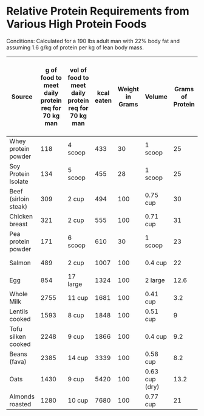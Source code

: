 # Relative Protein Requirements from Various High Protein Foods

Conditions: Calculated for a 190 lbs adult man with 22% body fat and assuming 1.6 g/kg of protein per kg of lean body mass.

**Source**           | **g of food to meet daily protein req for 70 kg man** | **vol of food to meet daily protein req for 70 kg man** | **kcal eaten** | **Weight in Grams** | **Volume**     | **Grams of Protein** | **kcal** | **g protein/kcal** | **g protein/100 g** | **DIAAS**     | **Limiting AA**      | **g of protein from food to meet daily protein req for 70 kg man** 
----------------------|-------------------------------------------------------|---------------------------------------------------------|----------------|---------------------|----------------|----------------------|----------|--------------------|---------------------|---------------|----------------------|--------------------------------------------------------------------
 Whey protein powder  | 118                                                   | 4 scoop                                                 | 433            | 30                  | 1 scoop        | 25                   | 110      | 0.227              | 0.833               | 109           | valine               | 99                                                                 
 Soy Protein Isolate  | 134                                                   | 5 scoop                                                 | 455            | 28                  | 1 scoop        | 25                   | 95       | 0.263              | 0.893               | 90            | methionine, cysteine | 120                                                                
 Beef (sirloin steak) | 309                                                   | 2 cup                                                   | 494            | 100                 | 0.75 cup       | 30                   | 160      | 0.188              | 0.300               | 116           | none                 | 93                                                                 
 Chicken breast       | 321                                                   | 2 cup                                                   | 555            | 100                 | 0.71 cup       | 31                   | 173      | 0.179              | 0.310               | 108           | tryptophan           | 100                                                                
 Pea protein powder   | 171                                                   | 6 scoop                                                 | 610            | 30                  | 1 scoop        | 23                   | 107      | 0.215              | 0.767               | 82            | methionine, cysteine | 131                                                                
 Salmon               | 489                                                   | 2 cup                                                   | 1007           | 100                 | 0.4 cup        | 22                   | 206      | 0.107              | 0.220               | 100 (tilapia) | none                 | 108                                                                
 Egg                  | 854                                                   | 17 large                                                | 1324           | 100                 | 2 large        | 12.6                 | 155      | 0.081              | 0.126               | 100           | none                 | 108                                                                
 Whole Milk           | 2755                                                  | 11 cup                                                  | 1681           | 100                 | 0.41 cup       | 3.2                  | 61       | 0.052              | 0.032               | 122           | none                 | 88                                                                 
 Lentils cooked       | 1593                                                  | 8 cup                                                   | 1848           | 100                 | 0.51 cup       | 9                    | 116      | 0.078              | 0.090               | 75 (legumes)  | 143                  |                                                                    
 Tofu silken cooked   | 2248                                                  | 9 cup                                                   | 1866           | 100                 | 0.4 cup        | 9.2                  | 83       | 0.111              | 0.092               | 52            | methionine, cysteine | 207                                                                
 Beans (fava)         | 2385                                                  | 14 cup                                                  | 3339           | 100                 | 0.58 cup       | 8.2                  | 140      | 0.059              | 0.082               | 55            | methionine, cysteine | 196                                                                
 Oats                 | 1430                                                  | 9 cup                                                   | 5420           | 100                 | 0.63 cup (dry) | 13.2                 | 379      | 0.035              | 0.132               | 57            | lysine               | 189                                                                
 Almonds roasted      | 1280                                                  | 10 cup                                                  | 7680           | 100                 | 0.77 cup       | 21                   | 600      | 0.035              | 0.210               | 40            | lysine               | 269                                                                




